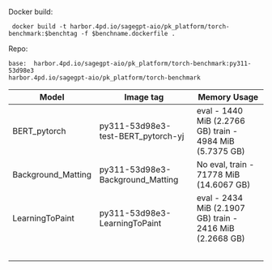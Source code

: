 
Docker build:
```
 docker build -t harbor.4pd.io/sagegpt-aio/pk_platform/torch-benchmark:$benchtag -f $benchname.dockerfile .
```

Repo:
```
base:  harbor.4pd.io/sagegpt-aio/pk_platform/torch-benchmark:py311-53d98e3
harbor.4pd.io/sagegpt-aio/pk_platform/torch-benchmark
```

| Model              | Image tag                             | Memory Usage      |
|--------------------|---------------------------------------|-------------------|
| BERT_pytorch       | py311-53d98e3-test-BERT_pytorch-yj    | eval - 1440 MiB (2.2766 GB) train - 4984 MiB (5.7375 GB) |
| Background_Matting | py311-53d98e3-Background_Matting      | No eval, train - 71778 MiB (14.6067 GB)   |
| LearningToPaint    | py311-53d98e3-LearningToPaint         | eval - 2434 MiB (2.1907 GB) train - 2416 MiB (2.2668 GB)   |
|        |     |    |
|        |     |    |
|        |     |    |
|        |     |    |
|        |     |    |
